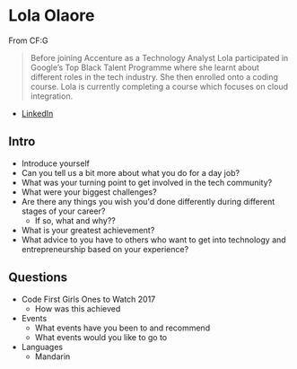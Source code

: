 # Lola Olaore

From CF:G
> Before joining Accenture as a Technology Analyst Lola participated in Google’s Top Black Talent Programme where she learnt about different roles in the tech industry. She then enrolled onto a coding course. Lola is currently completing a course which focuses on cloud integration. 

- [LinkedIn](https://www.linkedin.com/in/lola-olaore-07861b26/)


## Intro

- Introduce yourself 
- Can you tell us a bit more about what you do for a day job?
- What was your turning point to get involved in the tech community?
- What were your biggest challenges?
- Are there any things you wish you'd done differently during different stages of your career?
   - If so, what and why??
- What is your greatest achievement?
- What advice to you have to others who want to get into technology and entrepreneurship based on your experience?

## Questions

- Code First Girls Ones to Watch 2017
   - How was this achieved
- Events
   - What events have you been to and recommend
   - What events would you like to go to 
- Languages
   - Mandarin

